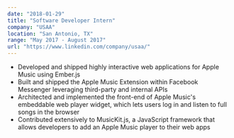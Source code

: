 ```yaml
---
date: "2018-01-29"
title: "Software Developer Intern"
company: "USAA"
location: "San Antonio, TX"
range: "May 2017 - August 2017"
url: "https://www.linkedin.com/company/usaa/"
---
```


- Developed and shipped highly interactive web applications for Apple Music using Ember.js
- Built and shipped the Apple Music Extension within Facebook Messenger leveraging third-party and internal APIs
- Architected and implemented the front-end of Apple Music's embeddable web player widget, which lets users log in and listen to full songs in the browser
- Contributed extensively to MusicKit.js, a JavaScript framework that allows developers to add an Apple Music player to their web apps
